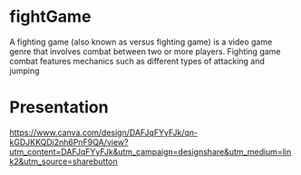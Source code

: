 # fightGame
A fighting game (also known as versus fighting game) is a video game genre that involves combat between two or more players. Fighting game combat features mechanics such as different types of attacking and jumping
# Presentation
https://www.canva.com/design/DAFJqFYyFJk/qn-kGDJKKQDi2nh6PnF9QA/view?utm_content=DAFJqFYyFJk&utm_campaign=designshare&utm_medium=link2&utm_source=sharebutton
